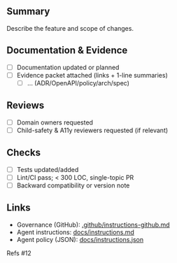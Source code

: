 ## Summary
Describe the feature and scope of changes.

## Documentation & Evidence
- [ ] Documentation updated or planned
- [ ] Evidence packet attached (links + 1-line summaries)
  - [ ] ... (ADR/OpenAPI/policy/arch/spec)

## Reviews
- [ ] Domain owners requested
- [ ] Child-safety & A11y reviewers requested (if relevant)

## Checks
- [ ] Tests updated/added
- [ ] Lint/CI pass; < 300 LOC, single-topic PR
- [ ] Backward compatibility or version note

## Links
- Governance (GitHub): [.github/instructions-github.md](../../.github/instructions-github.md)
- Agent instructions: [docs/instructions.md](../../docs/instructions.md)
- Agent policy (JSON): [docs/instructions.json](../../docs/instructions.json)

Refs #12
